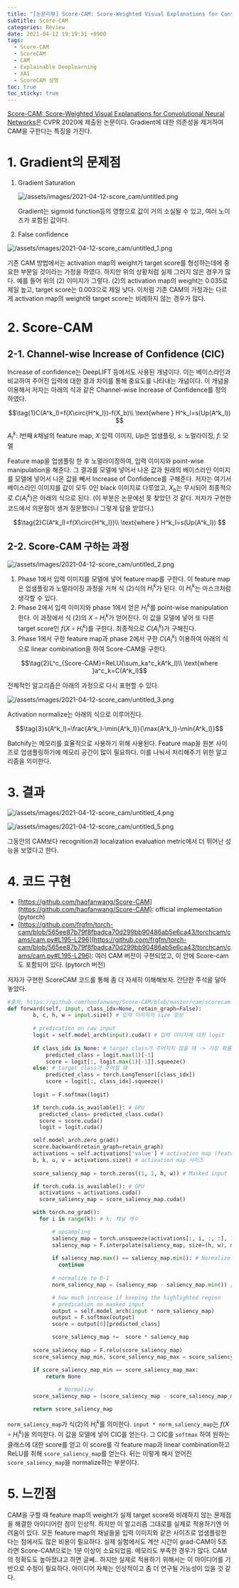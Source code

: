 ```yaml
---
title: "[논문리뷰] Score-CAM: Score-Weighted Visual Explanations for Convolutional Neural Networks"
subtitle: Score-CAM
categories: Review
date: 2021-04-12 19:19:31 +0900
tags:
  - Score-CAM
  - ScoreCAM
  - CAM
  - Explainable Deeplearning
  - XAI 
  - ScoreCAM 설명
toc: true
toc_sticky: true
---
```


[Score-CAM: Score-Weighted Visual Explanations for Convolutional Neural Networks](https://www.researchgate.net/publication/343270559_Score-CAM_Score-Weighted_Visual_Explanations_for_Convolutional_Neural_Networks)은 CVPR 2020에 제출된 논문이다. Gradient에 대한 의존성을 제거하여 CAM을 구한다는 특징을 가진다. 

# 1. Gradient의 문제점

1. Gradient Saturation

    ![/assets/images/2021-04-12-score_cam/untitled.png](/assets/images/2021-04-12-score_cam/untitled.png)

    Gradient는 sigmoid function등의 영향으로 값이 거의 소실될 수 있고, 여러 노이즈가 포함된 값이다. 

2. False confidence

![/assets/images/2021-04-12-score_cam/untitled_1.png](/assets/images/2021-04-12-score_cam/untitled_1.png)

기존 CAM 방법에서는 activation map의 weight가 target score를 형성하는데에 중요한 부분일 것이라는 가정을 하였다. 하지만 위의 상황처럼 실제 그러지 않은 경우가 많다. 예를 들어 위의 (2) 이미지가 그렇다. (2)의 activation map의 weight는 0.035로 제일 높고, target score는 0.003으로 제일 낮다. 이처럼 기존 CAM의 가정과는 다르게 activation map의 weight와 target score는 비례하지 않는 경우가 많다. 

# 2. Score-CAM

## 2-1. Channel-wise Increase of Confidence (CIC)

Increase of confidence는 DeepLIFT 등에서도 사용된 개념이다. 이는 베이스라인과 비교하여 주어진 입력에 대한 결과 차이를 통해 중요도를 나타내는 개념이다. 이 개념을 이용해서 저자는 아래의 식과 같은 Channel-wise Increase of Confidence를 정의하였다.   

$$\tag{1}C(A^k_l)=f(X\circ{H^k_l})-f(X_b)\\
\text{where } H^k_l=s(Up(A^k_l))
$$

$A^k_l$: $l$번째 $k$채널의 feature map, $X$:입력 이미지, $Up$은 업샘플링, $s$: 노멀라이징, $f$: 모델

Feature map을 업샘플링 한 후 노멀라이징하여, 입력 이미지와 point-wise manipulation을 해준다. 그 결과를 모델에 넣어서 나온 값과 원래의 베이스라인 이미지를 모델에 넣어서 나온 값을 빼서 Increase of Confidence를 구해준다. 저자는 여기서 베이스라인 이미지를 값이 모두 0인 black 이미지로 다루었고, $X_b$는 무시되어 최종적으로 $C(A^k_l)$은 아래의 식으로 된다. (이 부분은 논문에선 못 찾았던 것 같다. 저자가 구현한 코드에서 의문점이 생겨 질문했더니 그렇게 답을 받았다.)

$$\tag{2}C(A^k_l)=f(X\circ{H^k_l})\\
\text{where } H^k_l=s(Up(A^k_l))
$$

## 2-2. Score-CAM 구하는 과정

![/assets/images/2021-04-12-score_cam/untitled_2.png](/assets/images/2021-04-12-score_cam/untitled_2.png)

1. Phase 1에서 입력 이미지를 모델에 넣어 feature map를 구한다. 이 feature map은 업샘플링과 노멀라이징 과정을 거쳐 식 (2)식의 ${H^k_l}$가 된다.  이 ${H^k_l}$는 마스크처럼 생각할 수 있다. 
2. Phase 2에서 입력 이미지와 phase 1에서 얻은 ${H^k_l}$를 point-wise manipulation한다. 이 과정에서 식 (2)의 $X\circ{H^k_l}$가 얻어진다. 이 값을 모델에 넣어 또 다른 target score인 $f(X\circ{H^k_l})$를 구한다.  최종적으로 $C(A^k_l)$가 구해진다.
3. Phase 1에서 구한 feature map과 phase 2에서 구한 $C(A^k_l)$ 이용하여 아래의 식으로 linear combination을 하여 Score-CAM을 구한다.

$$\tag{2}L^c_{Score-CAM}=ReLU(\sum_ka^c_kA^k_l)\\
\text{where }a^c_k=C(A^k_l)$$

전체적인 알고리즘은 아래의 과정으로 다시 표현할 수 있다.

![/assets/images/2021-04-12-score_cam/untitled_3.png](/assets/images/2021-04-12-score_cam/untitled_3.png)

Activation normalize는 아래의 식으로 이루어진다.

$$\tag{3}s(A^k_l)=\frac{A^k_l-\min{A^k_l}}{\max{A^k_l}-\min{A^k_l}}$$

Batchify는 메모리를 효율적으로 사용하기 위해 사용된다. Feature map을 원본 사이즈로 업샘플링하기에 메모리 공간이 많이 필요하다. 이를 나눠서 처리해주기 위한 알고리즘을 의미한다. 

# 3. 결과

![/assets/images/2021-04-12-score_cam/untitled_4.png](/assets/images/2021-04-12-score_cam/untitled_4.png)

![/assets/images/2021-04-12-score_cam/untitled_5.png](/assets/images/2021-04-12-score_cam/untitled_5.png)

그동안의 CAM보다 recognition과 localization evaluation metric에서 더 뛰어난 성능을 보였다고 한다. 

# 4. 코드 구현

- [https://github.com/haofanwang/Score-CAM](https://github.com/haofanwang/Score-CAM): official implementation (pytorch)
- [https://github.com/frgfm/torch-cam/blob/565ee87b79f8fbadca70d299bb90486ab5e6ca43/torchcam/cams/cam.py#L195-L296](https://github.com/frgfm/torch-cam/blob/565ee87b79f8fbadca70d299bb90486ab5e6ca43/torchcam/cams/cam.py#L195-L296): 여러 CAM 버전이 구현되었고, 이 안에 Score-cam도 포함되어 있다. (pytorch 버전)

저자가 구현한 ScoreCAM 코드를 통해 좀 더 자세히 이해해보자. 간단한 주석을 달아 놓았다. 

```python
#출처: https://github.com/haofanwang/Score-CAM/blob/master/cam/scorecam.py
def forward(self, input, class_idx=None, retain_graph=False):
        b, c, h, w = input.size() # 입력 이미지의 size 정보
        
        # predication on raw input
        logit = self.model_arch(input).cuda() # 입력 이미지에 대한 logit
        
        if class_idx is None: # target class가 주어지지 않을 때 -> 가장 확률 높은 클래스
            predicted_class = logit.max(1)[-1]
            score = logit[:, logit.max(1)[-1]].squeeze()
        else: # target class가 주어질 때 
            predicted_class = torch.LongTensor([class_idx])
            score = logit[:, class_idx].squeeze()
        
        logit = F.softmax(logit) 

        if torch.cuda.is_available(): # GPU
          predicted_class= predicted_class.cuda()
          score = score.cuda()
          logit = logit.cuda()

        self.model_arch.zero_grad()
        score.backward(retain_graph=retain_graph)
        activations = self.activations['value'] # activation map (feature map)을 가져옴
        b, k, u, v = activations.size() # activation map 사이즈 
        
        score_saliency_map = torch.zeros((1, 1, h, w)) # Masked input 

        if torch.cuda.is_available(): # GPU
          activations = activations.cuda()
          score_saliency_map = score_saliency_map.cuda()

        with torch.no_grad():
          for i in range(k): # k: 채널 개수

              # upsampling
              saliency_map = torch.unsqueeze(activations[:, i, :, :], 1)
              saliency_map = F.interpolate(saliency_map, size=(h, w), mode='bilinear', align_corners=False)
              
              if saliency_map.max() == saliency_map.min(): # Normalize 생략 조건
                continue
              
              # normalize to 0-1
              norm_saliency_map = (saliency_map - saliency_map.min()) / (saliency_map.max() - saliency_map.min())

              # how much increase if keeping the highlighted region
              # predication on masked input
              output = self.model_arch(input * norm_saliency_map)
              output = F.softmax(output)
              score = output[0][predicted_class]

              score_saliency_map +=  score * saliency_map
                
        score_saliency_map = F.relu(score_saliency_map)
        score_saliency_map_min, score_saliency_map_max = score_saliency_map.min(), score_saliency_map.max()

        if score_saliency_map_min == score_saliency_map_max:
            return None
				
				# Normalize
        score_saliency_map = (score_saliency_map - score_saliency_map_min).div(score_saliency_map_max - score_saliency_map_min).data

        return score_saliency_map
```

`norm_saliency_map`가 식(2)의 $H^k_l$를 의미한다. `input * norm_saliency_map`는 $f(X\circ{H^k_l})$을 의미한다. 이 값을 모델에 넣어 CIC를 얻는다. 그 CIC를 `softmax` 하여 원하는 클래스에 대한 score를 얻고 이 score를 각 feature map과 linear combination하고 ReLU를 취해 `score_saliency_map`를 얻는다. 뒤는 이렇게 해서 얻어진 `score_saliency_map`을 normalize하는 부분이다. 

# 5. 느낀점

CAM을 구할 때 feature map의 weight가 실제 target score와 비례하지 않는 문제점을 해결한 아이디어란 점이 인상적. 하지만 이 알고리즘 그대로를 실제로 적용하기엔 어려움이 있다. 모든 feature map의 채널들을 입력 이미지와 같은 사이즈로 업샘플링한다는 점에서도 많은 비용이 필요하다. 실제 실험에서도 계산 시간이 grad-CAM이 5초라면 Score-CAM으로는 1분 이상이 소요되었음. 메모리도 부족한 경우가 많다. CAM의 정확도도 높아졌냐고 하면 글쎄.. 하지만 실제로 적용하기 위해서는 이 아이디어를 기반으로 수정이 필요하다. 아이디어 자체는 인상적이고 좀 더 연구될 가능성이 있을 것 같다.
